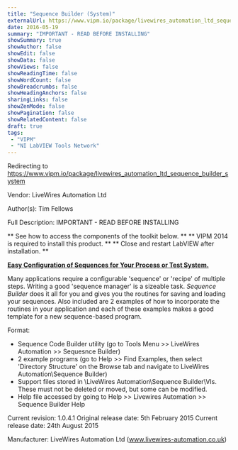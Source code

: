 ```yaml
---
title: "Sequence Builder (System)"
externalUrl: https://www.vipm.io/package/livewires_automation_ltd_sequence_builder_system
date: 2016-05-19
summary: "IMPORTANT - READ BEFORE INSTALLING"
showSummary: true
showAuthor: false
showEdit: false
showData: false
showViews: false
showReadingTime: false
showWordCount: false
showBreadcrumbs: false
showHeadingAnchors: false
sharingLinks: false
showZenMode: false
showPagination: false
showRelatedContent: false
draft: true
tags:
 - "VIPM"
 - "NI LabVIEW Tools Network"
---
```


Redirecting to https://www.vipm.io/package/livewires_automation_ltd_sequence_builder_system

Vendor: LiveWires Automation Ltd

Author(s): Tim Fellows
 
Full Description:
IMPORTANT - READ BEFORE INSTALLING

**  See how to access the components of the toolkit below. **
** VIPM 2014 is required to install this product. **
**  Close and restart LabVIEW after installation. **


**<u>Easy Configuration of Sequences for Your Process or Test System.</u>**

Many applications require a configurable 'sequence' or 'recipe' of multiple steps.  Writing a good 'sequence manager' is a sizeable task.  *Sequence Builder* does it all for you and gives you the routines for saving and loading your sequences.  Also included are 2 examples of how to incorporate the routines in your application and each of these examples makes a good template for a new sequence-based program.

Format:
 -  Sequence Code Builder utility (go to Tools Menu >> LiveWires Automation >> Sequesnce Builder)
 -  2 example programs (go to Help >> Find Examples, then select 'Directory Structure' on the Browse tab and navigate to LiveWires Automation\\Sequence Builder)
 - Support files stored in <Public Application Data>\\LiveWires Automation\\Sequence Builder\\VIs.  These must not be deleted or moved, but some can be modified.
 - Help file accessed by going to Help >> Livewires Automation >> Sequence Builder Help

Current revision: 1.0.4.1
Original release date: 5th February 2015
Current release date: 24th August 2015

Manufacturer: LiveWires Automation Ltd (www.livewires-automation.co.uk)